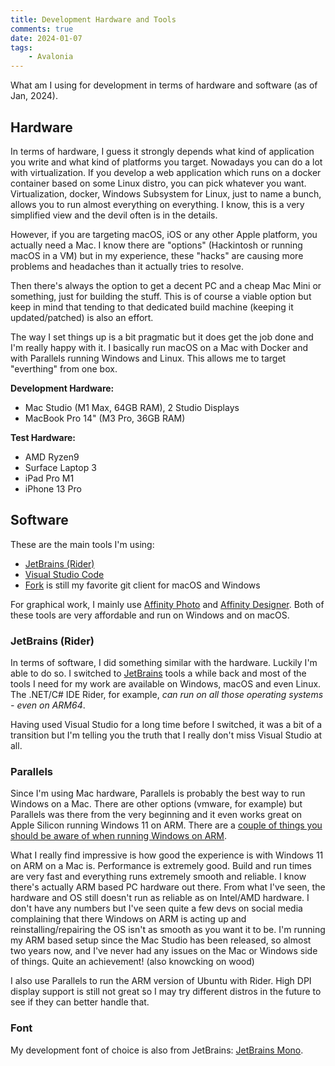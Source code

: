 ```yaml
---
title: Development Hardware and Tools
comments: true
date: 2024-01-07
tags: 
    - Avalonia
---
```


What am I using for development in terms of hardware and software (as of Jan, 2024).

<!--more-->

## Hardware
In terms of hardware, I guess it strongly depends what kind of application you write and what kind of platforms you target. Nowadays you can do a lot with virtualization. If you develop a web application which runs on a docker container based on some Linux distro, you can pick whatever you want. Virtualization, docker, Windows Subsystem for Linux, just to name a bunch, allows you to run almost everything on everything. I know, this is a very simplified view and the devil often is in the details.

However, if you are targeting macOS, iOS or any other Apple platform, you actually need a Mac. I know there are "options" (Hackintosh or running macOS in a VM) but in my experience, these "hacks" are causing more problems and headaches than it actually tries to resolve. 

Then there's always the option to get a decent PC and a cheap Mac Mini or something, just for building the stuff. This is of course a viable option but keep in mind that tending to that dedicated build machine (keeping it updated/patched) is also an effort.

The way I set things up is a bit pragmatic but it does get the job done and I'm really happy with it. I basically run macOS on a Mac with Docker and with Parallels running Windows and Linux. This allows me to target "everthing" from one box.

**Development Hardware:**
* Mac Studio (M1 Max, 64GB RAM), 2 Studio Displays
* MacBook Pro 14" (M3 Pro, 36GB RAM)

**Test Hardware:**
* AMD Ryzen9
* Surface Laptop 3
* iPad Pro M1
* iPhone 13 Pro

## Software

These are the main tools I'm using:
* [JetBrains (Rider)](https://www.jetbrains.com/rider/)
* [Visual Studio Code](https://code.visualstudio.com/)
* [Fork](https://git-fork.com/) is still my favorite git client for macOS and Windows

For graphical work, I mainly use [Affinity Photo](https://affinity.serif.com/en-us/photo/) and [Affinity Designer](https://affinity.serif.com/en-us/designer/). Both of these tools are very affordable and run on Windows and on macOS.

### JetBrains (Rider)
In terms of software, I did something similar with the hardware. Luckily I'm able to do so. I switched to [JetBrains](https://www.jetbrains.com/) tools a while back and most of the tools I need for my work are available on Windows, macOS and even Linux. The .NET/C# IDE Rider, for example, *can run on all those operating systems - even on ARM64*.

Having used Visual Studio for a long time before I switched, it was a bit of a transition but I'm telling you the truth that I really don't miss Visual Studio at all.

### Parallels
Since I'm using Mac hardware, Parallels is probably the best way to run Windows on a Mac. There are other options (vmware, for example) but Parallels was there from the very beginning and it even works great on Apple Silicon running Windows 11 on ARM. There are a [couple of things you should be aware of when running Windows on ARM](/blog/2023/12/30/arm64-gotchas/).

What I really find impressive is how good the experience is with Windows 11 on ARM on a Mac is. Performance is extremely good. Build and run times are very fast and everything runs extremely smooth and reliable. I know there's actually ARM based PC hardware out there. From what I've seen, the hardware and OS still doesn't run as reliable as on Intel/AMD hardware. I don't have any numbers but I've seen quite a few devs on social media complaining that there Windows on ARM is acting up and reinstalling/repairing the OS isn't as smooth as you want it to be. I'm running my ARM based setup since the Mac Studio has been released, so almost two years now, and I've never had any issues on the Mac or Windows side of things. Quite an achievement! (also knowcking on wood)

I also use Parallels to run the ARM version of Ubuntu with Rider. High DPI display support is still not great so I may try different distros in the future to see if they can better handle that.

### Font
My development font of choice is also from JetBrains: [JetBrains Mono](https://www.jetbrains.com/lp/mono/).
